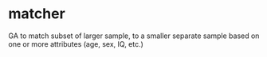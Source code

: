 # matcher
GA to match subset of larger sample, to a smaller separate sample based on one or more attributes (age, sex, IQ, etc.)
